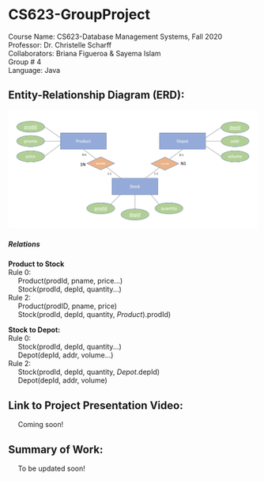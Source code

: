 # CS623-GroupProject
Course Name: CS623-Database Management Systems, Fall 2020
<br/>
Professor: Dr. Christelle Scharff
<br/>
Collaborators: Briana Figueroa & Sayema Islam
<br/>
Group # 4
<br/>
Language: Java
<br/>

## Entity-Relationship Diagram (ERD):
![alt text](https://github.com/saye2427/CS623-GroupProject/blob/main/Project_ERD.png?raw=true)
<br/>

##### Relations
**Product to Stock**
<br/>
Rule 0:
<br/>&nbsp;&nbsp;&nbsp;&nbsp;&nbsp;Product(prodId, pname, price...)
<br/>&nbsp;&nbsp;&nbsp;&nbsp;&nbsp;Stock(prodId, depId, quantity...)
<br/>
Rule 2:
<br/>&nbsp;&nbsp;&nbsp;&nbsp;&nbsp;Product(prodID, pname, price)
<br/>&nbsp;&nbsp;&nbsp;&nbsp;&nbsp;Stock(prodId, depId, quantity, <em>Product</em>).prodId)
<br/>

**Stock to Depot:**
<br/>
Rule 0:
<br/>&nbsp;&nbsp;&nbsp;&nbsp;&nbsp;Stock(prodId, depId, quantity...)
<br/>&nbsp;&nbsp;&nbsp;&nbsp;&nbsp;Depot(depId, addr, volume...)
<br/>
Rule 2:
<br/>&nbsp;&nbsp;&nbsp;&nbsp;&nbsp;Stock(prodId, depId, quantity, <em>Depot</em>.depId)
<br/>&nbsp;&nbsp;&nbsp;&nbsp;&nbsp;Depot(depId, addr, volume)
<br/>
    
## Link to Project Presentation Video:
&nbsp;&nbsp;&nbsp;&nbsp;&nbsp;Coming soon!
<br/>

## Summary of Work:
&nbsp;&nbsp;&nbsp;&nbsp;&nbsp;To be updated soon!